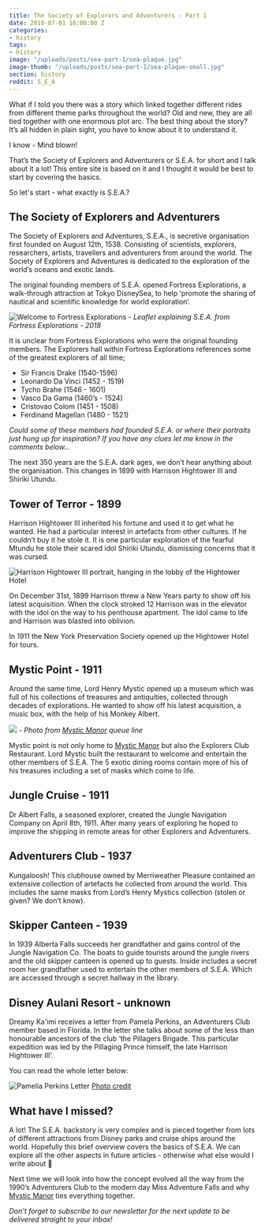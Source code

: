 ```yaml
---
title: The Society of Explorers and Adventurers - Part 1
date: 2018-07-01 16:00:00 Z
categories:
- history
tags:
- history
image: "/uploads/posts/sea-part-1/sea-plaque.jpg"
image-thumb: "/uploads/posts/sea-part-1/sea-plaque-small.jpg"
section: history
reddit: S_E_A
---
```


What if I told you there was a story which linked together different rides from different theme parks throughout the world? Old and new, they are all tied together with one enormous plot arc. The best thing about the story? It’s all hidden in plain sight, you have to know about it to understand it. 

I know - Mind blown! 

That’s the Society of Explorers and Adventurers or S.E.A. for short and I talk about it a lot! This entire site is based on it and I thought it would be best to start by covering the basics.

So let's start - what exactly is S.E.A.?

## The Society of Explorers and Adventurers
The Society of Explorers and Adventures, S.E.A., is secretive organisation first founded on August 12th, 1538. Consisting of scientists, explorers, researchers, artists, travellers and adventurers from around the world. The Society of Explorers and Adventures is dedicated to the exploration of the world’s oceans and exotic lands.

The original founding members of S.E.A. opened Fortress Explorations, a walk-through attraction at Tokyo DisneySea, to help ‘promote the sharing of nautical and scientific knowledge for world exploration’.

![Welcome to Fortress Explorations](/uploads/posts/sea-part-1/welcome-to-fortress-explorations.png)
*- Leaflet explaining S.E.A. from Fortress Explorations - 2018*

It is unclear from Fortress Explorations who were the original founding members. The Explorers hall within Fortress Explorations references some of the greatest explorers of all time;

* Sir Francis Drake (1540-1596)
* Leonardo Da Vinci  (1452 - 1519)
* Tycho Brahe (1546 - 1601)
* Vasco Da Gama (1460’s - 1524)
* Cristovao Colom (1451 - 1508)
* Ferdinand Magellan (1480 - 1521)

*Could some of these members had founded S.E.A. or where their portraits just hung up for inspiration? If you have any clues let me know in the comments below…*

The next 350 years are the S.E.A. dark ages, we don’t hear anything about the organisation. This changes in 1899 with Harrison Hightower III and Shiriki Utundu.

## Tower of Terror - 1899
Harrison Hightower III inherited his fortune and used it to get what he wanted. He had a particular interest in artefacts from other cultures. If he couldn’t buy it he stole it. It is one particular exploration of the fearful Mtundu he stole their scared idol Shiriki Utundu, dismissing concerns that it was cursed. 

![Harrison Hightower III portrait, hanging in the lobby of the Hightower Hotel](/uploads/posts/sea-part-1/harrison-hightower-entrance-portrait.jpg)

On December 31st, 1899 Harrison threw a New Years party to show off his latest acquisition. When the clock stroked 12 Harrison was in the elevator with the idol on the way to his penthouse apartment. The idol came to life and Harrison was blasted into oblivion.

In 1911 the New York Preservation Society opened up the Hightower Hotel for tours.

## Mystic Point - 1911
Around the same time, Lord Henry Mystic opened up a museum which was full of his collections of treasures and antiquities, collected through decades of explorations. He wanted to show off his latest acquisition, a music box, with the help of his Monkey Albert. 

![](/uploads/posts/sea-part-1/SocietyPortrait.png)
*- Photo from [Mystic Manor](/history/mystic-manor-and-sea) queue line*

Mystic point is not only home to [Mystic Manor](/history/mystic-manor-and-sea) but also the Explorers Club Restaurant. Lord Mystic built the restaurant to welcome and entertain the other members of S.E.A. The 5 exotic dining rooms contain more of his of his treasures including a set of masks which come to life. 

## Jungle Cruise - 1911
Dr Albert Falls, a seasoned explorer, created the Jungle Navigation Company on April 8th, 1911. After many years of exploring he hoped to improve the shipping in remote areas for other Explorers and Adventurers.

## Adventurers Club - 1937
Kungaloosh! This clubhouse owned by Merriweather Pleasure contained an extensive collection of artefacts he collected from around the world. This includes the same masks from Lord’s Henry Mystics collection (stolen or given? We don’t know).

## Skipper Canteen - 1939
In 1939 Alberta Falls succeeds her grandfather and gains control of the Jungle Navigation Co. The boats to guide tourists around the jungle rivers and the old skipper canteen is opened up to guests. Inside includes a secret room her grandfather used to entertain the other members of S.E.A. Which are accessed through a secret hallway in the library.

## Disney Aulani Resort - unknown
Dreamy Ka'imi receives a letter from Pamela Perkins, an Adventurers Club member based in Florida. In the letter she talks about some of the less than honourable ancestors of the club ‘the Pillagers Brigade. This particular expedition was led by the Pillaging Prince himself, the late Harrison Hightower III’.  

You can read the whole letter below:

![Pamelia Perkins Letter](/uploads/posts/sea-part-1/PameliaPerkinsLetter.jpg)
[Photo credit](https://discuss.micechat.com/forum/disney-theme-park-news-and-discussion/disneyland-resort/181132-is-shrunken-ned-a-member-of-the-s-e-a)

## What have I missed?
A lot! The S.E.A. backstory is very complex and is pieced together from lots of different attractions from Disney parks and cruise ships around the world. Hopefully this brief overview covers the basics of S.E.A. We can explore all the other aspects in future articles - otherwise what else would I write about 🤔

Next time we will look into how the concept evolved all the way from the 1990’s Adventurers Club to the modern day Miss Adventure Falls and why [Mystic Manor](/history/mystic-manor-and-sea) ties everything together.

*Don’t forget to subscribe to our newsletter for the next update to be delivered straight to your inbox!*